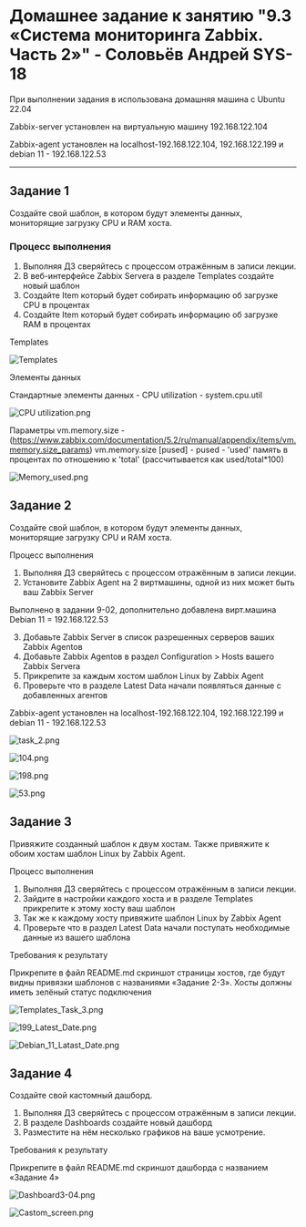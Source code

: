 # Домашнее задание к занятию "9.3 «Система мониторинга Zabbix. Часть 2»" - Соловьёв Андрей SYS-18

При выполнении задания в  использована домашняя машина c Ubuntu 22.04

Zabbix-server установлен на  виртуальную машину 192.168.122.104 

Zabbix-agent установлен на localhost-192.168.122.104, 192.168.122.199 и debian 11 - 192.168.122.53

---

## Задание 1

Создайте свой шаблон, в котором будут элементы данных, мониторящие загрузку CPU и RAM хоста.

### Процесс выполнения

1. Выполняя ДЗ сверяйтесь с процессом отражённым в записи лекции.
2. В веб-интерфейсе Zabbix Servera в разделе Templates создайте новый шаблон
3. Создайте Item который будет собирать информацию об загрузке CPU в процентах
4. Создайте Item который будет собирать информацию об загрузке RAM в процентах

Templates

![Templates](https://github.com/Andrewsolo1969/9-03-hw/blob/main/img/Templates.png)

Элементы данных

Стандартные элементы данных - CPU utilization - system.cpu.util 

![CPU utilization.png](https://github.com/Andrewsolo1969/9-03-hw/blob/main/img/CPU_utilization.png)

Параметры vm.memory.size - (https://www.zabbix.com/documentation/5.2/ru/manual/appendix/items/vm.memory.size_params)
vm.memory.size [pused] - pused - 'used' память в процентах по отношению к 'total' (рассчитывается как used/total*100)

![Memory_used.png](https://github.com/Andrewsolo1969/9-03-hw/blob/main/img/Memory_used.png)


## Задание 2

Создайте свой шаблон, в котором будут элементы данных, мониторящие загрузку CPU и RAM хоста.

Процесс выполнения

1. Выполняя ДЗ сверяйтесь с процессом отражённым в записи лекции.
2. Установите Zabbix Agent на 2 виртмашины, одной из них может быть ваш Zabbix Server

Выполнено в задании 9-02, дополнительно добавлена вирт.машина Debian 11 = 192.168.122.53

3. Добавьте Zabbix Server в список разрешенных серверов ваших Zabbix Agentов
4. Добавьте Zabbix Agentов в раздел Configuration > Hosts вашего Zabbix Servera
5. Прикрепите за каждым хостом шаблон Linux by Zabbix Agent
6. Проверьте что в разделе Latest Data начали появляться данные с добавленных агентов

Zabbix-agent установлен на localhost-192.168.122.104, 192.168.122.199 и debian 11 - 192.168.122.53

![task_2.png](https://github.com/Andrewsolo1969/9-03-hw/blob/main/img/task_2.png)

![104.png](https://github.com/Andrewsolo1969/9-03-hw/blob/main/img/104.png)

![198.png](https://github.com/Andrewsolo1969/9-03-hw/blob/main/img/198.png)

![53.png](https://github.com/Andrewsolo1969/9-03-hw/blob/main/img/53.png)

## Задание 3

Привяжите созданный шаблон к двум хостам. Также привяжите к обоим хостам шаблон Linux by Zabbix Agent.

Процесс выполнения

1. Выполняя ДЗ сверяйтесь с процессом отражённым в записи лекции.
2. Зайдите в настройки каждого хоста и в разделе Templates прикрепите к этому хосту ваш шаблон
3. Так же к каждому хосту привяжите шаблон Linux by Zabbix Agent
4. Проверьте что в раздел Latest Data начали поступать необходимые данные из вашего шаблона

Требования к результату

 Прикрепите в файл README.md скриншот страницы хостов, где будут видны привязки шаблонов с названиями «Задание 2-3». Хосты должны иметь зелёный статус подключения

![Templates_Task_3.png](https://github.com/Andrewsolo1969/9-03-hw/blob/main/img/Templates_Task_3.png)


 ![199_Latest_Date.png](https://github.com/Andrewsolo1969/9-03-hw/blob/main/img/199_Latest_Date.png)


 ![Debian_11_Latast_Date.png](https://github.com/Andrewsolo1969/9-03-hw/blob/main/img/Debian_11_Latast_Date.png)

 ## Задание 4

Создайте свой кастомный дашборд.

1. Выполняя ДЗ сверяйтесь с процессом отражённым в записи лекции.
2. В разделе Dashboards создайте новый дашборд
3. Разместите на нём несколько графиков на ваше усмотрение.

Требования к результату

 Прикрепите в файл README.md скриншот дашборда с названием «Задание 4»

 ![Dashboard3-04.png](https://github.com/Andrewsolo1969/9-04-hw/blob/main/img/Dashboard3-04.png)

  ![Castom_screen.png](https://github.com/Andrewsolo1969/9-04-hw/blob/main/img/Castom_screen.png)



 